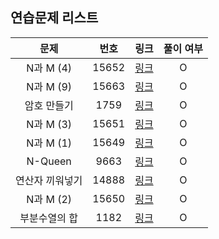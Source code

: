 ## 연습문제 리스트
|문제|번호|링크|풀이 여부|
|:---:|:---:|:---:|:---:|
|N과 M (4)|15652|[링크](http://boj.kr/15652)|O|
|N과 M (9)|15663|[링크](http://boj.kr/15663)|O|
|암호 만들기|1759|[링크](http://boj.kr/1759)|O|
|N과 M (3)|15651|[링크](http://boj.kr/15651)|O|
|N과 M (1)|15649|[링크](http://boj.kr/15649)|O|
|N-Queen|9663|[링크](http://boj.kr/9663)|O|
|연산자 끼워넣기|14888|[링크](http://boj.kr/14888)|O|
|N과 M (2)|15650|[링크](http://boj.kr/15650)|O|
|부분수열의 합|1182|[링크](http://boj.kr/1182)|O|
